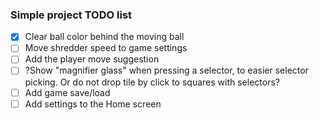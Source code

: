 ### Simple project TODO list

- [x] Clear ball color behind the moving ball
- [ ] Move shredder speed to game settings
- [ ] Add the player move suggestion
- [ ] ?Show "magnifier glass" when pressing a selector, to easier selector picking. Or do not drop tile by click to squares with selectors?
- [ ] Add game save/load
- [ ] Add settings to the Home screen